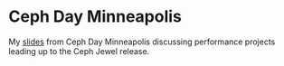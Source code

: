 # Ceph Day Minneapolis

My [slides](https://drive.google.com/file/d/0B2gTBZrkrnpZQzZFUWljeDZGUlU/view?usp=sharing&resourcekey=0-UHHWCpNRUSVTvkN2UJ3pRQ) from Ceph Day Minneapolis discussing performance projects leading up to the Ceph Jewel release.
